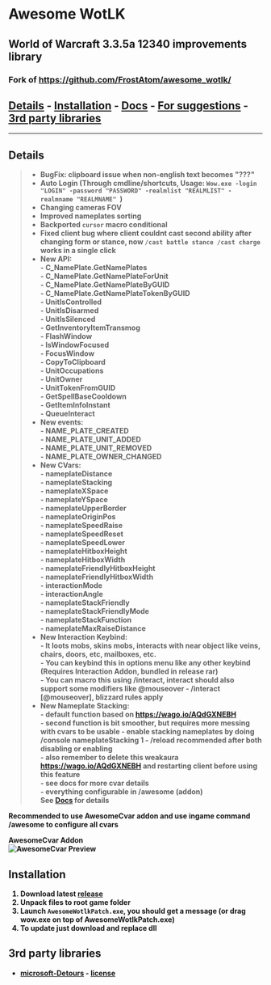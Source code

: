 # Awesome WotLK
## World of Warcraft 3.3.5a 12340 improvements library
### Fork of https://github.com/FrostAtom/awesome_wotlk/

## <b> [Details](#details) - [Installation](#installation) - [Docs](https://github.com/someweirdhuman/awesome_wotlk/blob/main/docs/api_reference.md) - [For suggestions](#for-suggestions) - [3rd party libraries](#3rd-party-libraries)

___
## Details
> - BugFix: clipboard issue when non-english text becomes "???"
> - Auto Login (Through cmdline/shortcuts, Usage: `Wow.exe -login "LOGIN" -password "PASSWORD" -realmlist "REALMLIST" -realmname "REALMNAME" `)
> - Changing cameras FOV
> - Improved nameplates sorting
> - Backported `cursor` macro conditional
> - Fixed client bug where client couldnt cast second ability after changing form or stance, now `/cast battle stance /cast charge` works in a single click
> - New API:<br>
    - C_NamePlate.GetNamePlates<br>
    - C_NamePlate.GetNamePlateForUnit<br>
    - C_NamePlate.GetNamePlateByGUID<br>
    - C_NamePlate.GetNamePlateTokenByGUID<br>
    - UnitIsControlled<br>
    - UnitIsDisarmed<br>
    - UnitIsSilenced<br>
    - GetInventoryItemTransmog<br>
    - FlashWindow<br>
    - IsWindowFocused<br>
    - FocusWindow<br>
    - CopyToClipboard<br>
    - UnitOccupations<br>
    - UnitOwner<br>
    - UnitTokenFromGUID<br>
    - GetSpellBaseCooldown<br>
    - GetItemInfoInstant<br>
    - QueueInteract
> - New events:<br>
    - NAME_PLATE_CREATED<br>
    - NAME_PLATE_UNIT_ADDED<br>
    - NAME_PLATE_UNIT_REMOVED<br>
    - NAME_PLATE_OWNER_CHANGED
> - New CVars:<br>
    - nameplateDistance<br>
    - nameplateStacking<br>
    - nameplateXSpace<br>
    - nameplateYSpace<br>
    - nameplateUpperBorder<br>
    - nameplateOriginPos<br>
    - nameplateSpeedRaise<br>
    - nameplateSpeedReset<br>
    - nameplateSpeedLower<br>
    - nameplateHitboxHeight<br>
    - nameplateHitboxWidth<br>
    - nameplateFriendlyHitboxHeight<br>
    - nameplateFriendlyHitboxWidth<br>
    - interactionMode<br>
    - interactionAngle<br>
    - nameplateStackFriendly<br>
    - nameplateStackFriendlyMode<br>
    - nameplateStackFunction<br>
    - nameplateMaxRaiseDistance
> - New Interaction Keybind:<br>
    - It loots mobs, skins mobs, interacts with near object like veins, chairs, doors, etc, mailboxes, etc.<br>
    - You can keybind this in options menu like any other keybind (Requires Interaction Addon, bundled in release rar)<br>
    - You can macro this using /interact, interact should also support some modifiers like @mouseover - /interact [@mouseover], blizzard rules apply
> - New Nameplate Stacking:<br>
    - default function based on https://wago.io/AQdGXNEBH <br>
    - second function is bit smoother, but requires more messing with cvars to be usable
    - enable stacking nameplates by doing /console nameplateStacking 1 - /reload recommended after both disabling or enabling <br>
    - also remember to delete this weakaura https://wago.io/AQdGXNEBH and restarting client before using this feature <br>
    - see docs for more cvar details <br>
    - everything configurable in /awesome (addon) <br>
See [Docs](https://github.com/someweirdhuman/awesome_wotlk/blob/main/docs/api_reference.md) for details

**Recommended to use AwesomeCvar addon and use ingame command /awesome to configure all cvars**

**AwesomeCvar Addon**<br>
![AwesomeCvar Preview](https://github.com/someweirdhuman/awesome_wotlk/raw/d63ac6d7a8dab1b42887c644dfa578000980bbe5/docs/assets/preview.png)

## Installation
1) Download latest [release](https://github.com/someweirdhuman/awesome_wotlk/releases)
2) Unpack files to root game folder
3) Launch `AwesomeWotlkPatch.exe`, you should get a message (or drag wow.exe on top of AwesomeWotlkPatch.exe)
4) To update just download and replace dll

## 3rd party libraries
- [microsoft-Detours](https://github.com/microsoft/Detours) - [license](https://github.com/microsoft/Detours/blob/6782fe6e6ab11ae34ae66182aa5a73b5fdbcd839/LICENSE.md)
